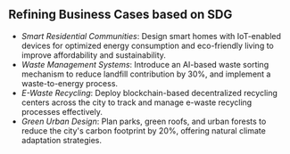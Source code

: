 ## Refining Business Cases based on SDG
- *Smart Residential Communities*: Design smart homes with IoT-enabled devices for optimized energy consumption and eco-friendly living to improve affordability and sustainability.
- *Waste Management Systems*: Introduce an AI-based waste sorting mechanism to reduce landfill contribution by 30%, and implement a waste-to-energy process.
- *E-Waste Recycling*: Deploy blockchain-based decentralized recycling centers across the city to track and manage e-waste recycling processes effectively.
- *Green Urban Design*: Plan parks, green roofs, and urban forests to reduce the city's carbon footprint by 20%, offering natural climate adaptation strategies.
